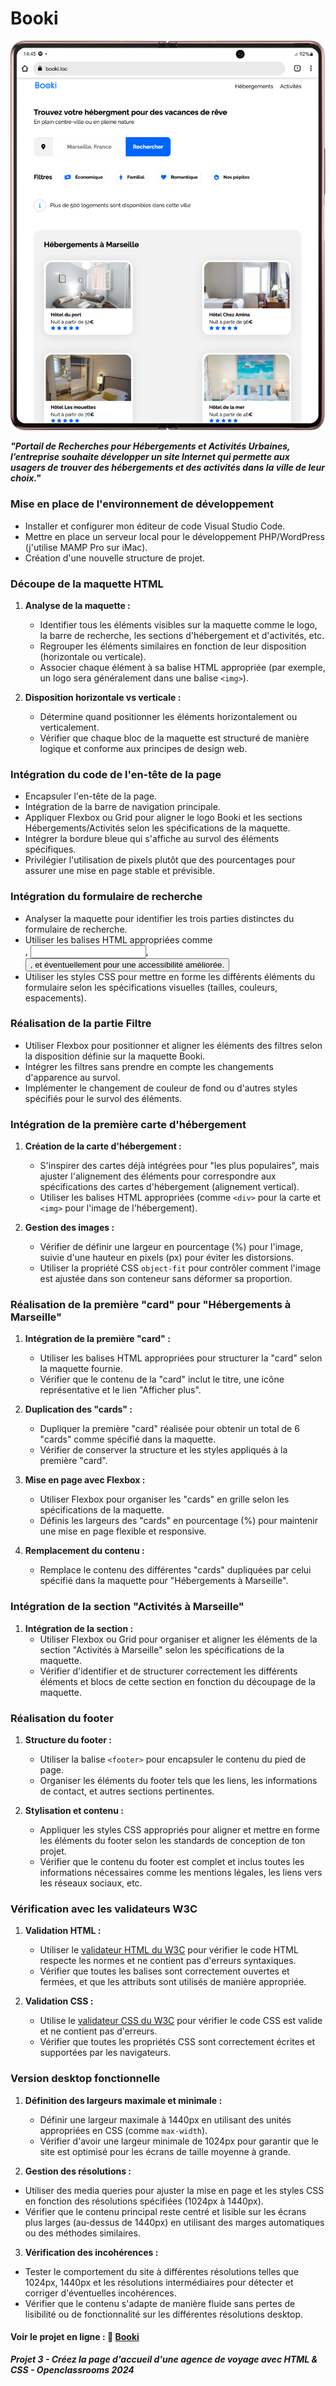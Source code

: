 # Booki

![Booki](images/booki.png)

***<p>"Portail de Recherches pour Hébergements et Activités Urbaines,*** <br>
***l’entreprise souhaite développer un site Internet qui permette aux usagers de trouver des hébergements et des activités dans la ville de leur choix."</p>***

### Mise en place de l'environnement de développement

- Installer et configurer mon éditeur de code Visual Studio Code.
- Mettre en place un serveur local pour le développement PHP/WordPress (j'utilise MAMP Pro sur iMac).
- Création d'une nouvelle structure de projet.

### Découpe de la maquette HTML

1. **Analyse de la maquette :**
   - Identifier tous les éléments visibles sur la maquette comme le logo, la barre de recherche, les sections d'hébergement et d'activités, etc.
   - Regrouper les éléments similaires en fonction de leur disposition (horizontale ou verticale).
   - Associer chaque élément à sa balise HTML appropriée (par exemple, un logo sera généralement dans une balise `<img>`).

2. **Disposition horizontale vs verticale :**
   - Détermine quand positionner les éléments horizontalement ou verticalement.
   - Vérifier que chaque bloc de la maquette est structuré de manière logique et conforme aux principes de design web.

### Intégration du code de l'en-tête de la page
   - Encapsuler l'en-tête de la page.
   - Intégration de la barre de navigation principale.
   - Appliquer Flexbox ou Grid pour aligner le logo Booki et les sections Hébergements/Activités selon les spécifications de la maquette.
   - Intégrer la bordure bleue qui s'affiche au survol des éléments spécifiques.
   - Privilégier l'utilisation de pixels plutôt que des pourcentages pour assurer une mise en page stable et prévisible.

### Intégration du formulaire de recherche
   - Analyser la maquette pour identifier les trois parties distinctes du formulaire de recherche.
   - Utiliser les balises HTML appropriées comme <form>, <input>, <button>, et éventuellement <label> pour une accessibilité améliorée.
   - Utiliser les styles CSS pour mettre en forme les différents éléments du formulaire selon les spécifications visuelles (tailles, couleurs, espacements).

### Réalisation de la partie Filtre
   - Utiliser Flexbox pour positionner et aligner les éléments des filtres selon la disposition définie sur la maquette Booki.
   - Intégrer les filtres sans prendre en compte les changements d'apparence au survol.
   - Implémenter le changement de couleur de fond ou d'autres styles spécifiés pour le survol des éléments.

### Intégration de la première carte d'hébergement

1. **Création de la carte d'hébergement :**
   - S'inspirer des cartes déjà intégrées pour "les plus populaires", mais ajuster l'alignement des éléments pour correspondre aux spécifications des cartes d'hébergement (alignement vertical).
   - Utiliser les balises HTML appropriées (comme `<div>` pour la carte et `<img>` pour l'image de l'hébergement).

2. **Gestion des images :**
   - Vérifier de définir une largeur en pourcentage (%) pour l'image, suivie d'une hauteur en pixels (px) pour éviter les distorsions.
   - Utiliser la propriété CSS `object-fit` pour contrôler comment l'image est ajustée dans son conteneur sans déformer sa proportion.

### Réalisation de la première "card" pour "Hébergements à Marseille"

1. **Intégration de la première "card" :**
   - Utiliser les balises HTML appropriées pour structurer la "card" selon la maquette fournie.
   - Vérifier que le contenu de la "card" inclut le titre, une icône représentative et le lien "Afficher plus".

2. **Duplication des "cards" :**
   - Dupliquer la première "card" réalisée pour obtenir un total de 6 "cards" comme spécifié dans la maquette.
   - Vérifier de conserver la structure et les styles appliqués à la première "card".

3. **Mise en page avec Flexbox :**
   - Utiliser Flexbox pour organiser les "cards" en grille selon les spécifications de la maquette.
   - Définis les largeurs des "cards" en pourcentage (%) pour maintenir une mise en page flexible et responsive.

4. **Remplacement du contenu :**
   - Remplace le contenu des différentes "cards" dupliquées par celui spécifié dans la maquette pour "Hébergements à Marseille".

### Intégration de la section "Activités à Marseille"

1. **Intégration de la section :**
   - Utiliser Flexbox ou Grid pour organiser et aligner les éléments de la section "Activités à Marseille" selon les spécifications de la maquette.
   - Vérifier d'identifier et de structurer correctement les différents éléments et blocs de cette section en fonction du découpage de la maquette.

### Réalisation du footer

1. **Structure du footer :**
   - Utiliser la balise `<footer>` pour encapsuler le contenu du pied de page.
   - Organiser les éléments du footer tels que les liens, les informations de contact, et autres sections pertinentes.

2. **Stylisation et contenu :**
   - Appliquer les styles CSS appropriés pour aligner et mettre en forme les éléments du footer selon les standards de conception de ton projet.
   - Vérifier que le contenu du footer est complet et inclus toutes les informations nécessaires comme les mentions légales, les liens vers les réseaux sociaux, etc.

### Vérification avec les validateurs W3C

1. **Validation HTML :**
   - Utiliser le [validateur HTML du W3C](https://validator.w3.org/) pour vérifier le code HTML respecte les normes et ne contient pas d'erreurs syntaxiques.
   - Vérifier que toutes les balises sont correctement ouvertes et fermées, et que les attributs sont utilisés de manière appropriée.

2. **Validation CSS :**
   - Utilise le [validateur CSS du W3C](https://jigsaw.w3.org/css-validator/) pour vérifier le code CSS est valide et ne contient pas d'erreurs.
   - Vérifier que toutes les propriétés CSS sont correctement écrites et supportées par les navigateurs.

### Version desktop fonctionnelle

1. **Définition des largeurs maximale et minimale :**
   - Définir une largeur maximale à 1440px en utilisant des unités appropriées en CSS (comme `max-width`).
   - Vérifier d'avoir une largeur minimale de 1024px pour garantir que le site est optimisé pour les écrans de taille moyenne à grande.

2. **Gestion des résolutions :**
  - Utiliser des media queries pour ajuster la mise en page et les styles CSS en fonction des résolutions spécifiées (1024px à 1440px).
  - Vérifier que le contenu principal reste centré et lisible sur les écrans plus larges (au-dessus de 1440px) en utilisant des marges automatiques ou des méthodes similaires.

3. **Vérification des incohérences :**
  - Tester le comportement du site à différentes résolutions telles que 1024px, 1440px et les résolutions intermédiaires pour détecter et corriger d'éventuelles incohérences.
  - Vérifier que le contenu s'adapte de manière fluide sans pertes de lisibilité ou de fonctionnalité sur les différentes résolutions desktop.

#### Voir le projet en ligne : 🔗 [Booki](https://jean-assoumani.github.io/booki/)
***<p>Projet 3 - Créez la page d'accueil d'une agence de voyage avec HTML & CSS - Openclassrooms 2024</p>***